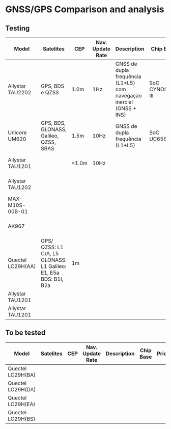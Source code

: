 # GNSS/GPS Comparison and analysis 

## Testing
| Model | Satelites | CEP | Nav. Update Rate | Description | Chip Base | Price | Qtd | link |
|---|---|---|---|---|---|---|---|---|
| Allystar TAU2202 | GPS, BDS e QZSS | 1.0m | 1Hz | GNSS de dupla frequência (L1+L5) com navegação inercial (GNSS + INS) |  SoC CYNOSURE III | R$123,36 | 1 | https://pt.aliexpress.com/item/1005007652958187.html?spm=a2g0o.order_list.order_list_main.59.6e8d1802bRaJ9M&gatewayAdapt=glo2bra |
| Unicore UM620 | GPS, BDS, GLONASS, Galileo, QZSS, SBAS | 1.5m | 10Hz | GNSS de dupla frequência (L1+L5) | SoC UC6580I | R$17,36 | 1 | https://pt.aliexpress.com/item/1005008237356081.html?spm=a2g0o.order_list.order_list_main.5.6e8d1802KkVgzZ&gatewayAdapt=glo2bra |
| Allystar TAU1201 | | <1.0m | 10Hz | | | R$66,30 (external antenna) | 1 | https://pt.aliexpress.com/item/1005009083277671.html?spm=a2g0o.order_list.order_list_main.70.6e8d1802KkVgzZ&gatewayAdapt=glo2bra |
| Allystar TAU1202 | | | ||  | R$51,57 (small board) | 2 | https://pt.aliexpress.com/item/1005009047493772.html?spm=a2g0o.order_list.order_list_main.76.6e8d1802KkVgzZ&gatewayAdapt=glo2bra |
| MAX-M10S-00B-01 | | | | |  | R$50,97 | 2  | |
| AK967 | | | | | | R$46,99 (sem antena) | 1 | |
| Quectel LC29H(AA) | GPS/ QZSS: L1 C/A, L5 GLONASS: L1 Galileo: E1, E5a BDS: B1I, B2a | 1m |  | | | R$105,70 | 1 | |
| Allystar TAU1201 | | | | | | | | |
| Allystar TAU1201 | | | | |  || | |

## To be tested
| Model | Satelites | CEP | Nav. Update Rate | Description | Chip Base | Price | Qtd | link |
|---|---|---|---|---|---|---|---|---|
| Quectel LC29H(BA) |  |  |  | | |  |  | |
| Quectel LC29H(DA) |  |  |  | | |  |  | |
| Quectel LC29H(EA) |  |  |  | | |  |  | |
| Quectel LC29H(BS) |  |  |  | | |  |  | |
